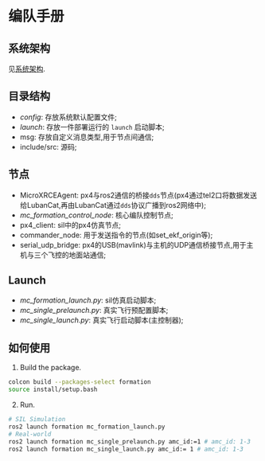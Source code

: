 # 编队手册

## 系统架构
见[系统架构](./multi_uav_framework.pdf).

## 目录结构
- *config*: 存放系统默认配置文件;
- *launch*: 存放一件部署运行的 `launch` 启动脚本;
- msg: 存放自定义消息类型,用于节点间通信;
- include/src: 源码;

## 节点
- MicroXRCEAgent: px4与ros2通信的桥接`dds`节点(px4通过tel2口将数据发送给LubanCat,再由LubanCat通过`dds`协议广播到ros2网络中);
- *mc_formation_control_node*: 核心编队控制节点;
- px4_client: sil中的px4仿真节点;
- commander_node: 用于发送指令的节点(如set_ekf_origin等);
- serial_udp_bridge: px4的USB(mavlink)与主机的UDP通信桥接节点,用于主机与三个飞控的地面站通信;

## Launch
- *mc_formation_launch.py*: sil仿真启动脚本;
- *mc_single_prelaunch.py*: 真实飞行预配置脚本;
- *mc_single_launch.py*: 真实飞行启动脚本(主控制器);

## 如何使用
1. Build the package.
```bash
colcon build --packages-select formation
source install/setup.bash
```
2. Run.
```bash
# SIL Simulation
ros2 launch formation mc_formation_launch.py
# Real-world
ros2 launch formation mc_single_prelaunch.py amc_id:=1 # amc_id: 1-3
ros2 launch formation mc_single_launch.py amc_id:= 1 # amc_id: 1-3
```
